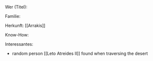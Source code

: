 Wer (Titel):

Familie:

Herkunft: [[Arrakis]]

Know-How:

Interessantes:
- random person [[Leto Atreides II]] found when traversing the desert